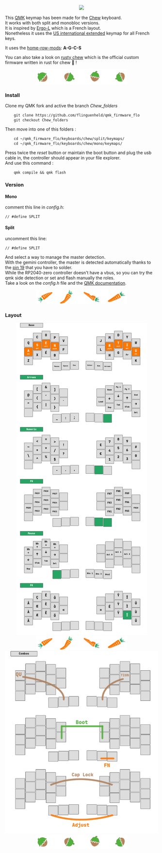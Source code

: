<div align="center">
    <img src="./images/squirrel.png">
</div>

This [QMK](https://docs.qmk.fm/#/) keymap has been made for the [Chew](https://github.com/flinguenheld/chew) keyboard.  
It works with both split and monobloc versions.  
It is inspired by [Ergo-L](https://ergol.org/) which is a French layout.  
Nonetheless it uses the [US international extended](https://github.com/qmk/qmk_firmware/blob/master/quantum/keymap_extras/keymap_us_extended.h) keymap for all French keys.  

It uses the [home-row-mods](https://precondition.github.io/home-row-mods): **A-G-C-S**  

You can also take a look on [rusty chew](https://github.com/flinguenheld/rusty_chew) which is the official custom firmware written in rust for chew 🦀 !

<div align="center">
    <img src="https://github.com/flinguenheld/chew/raw/main/images/hazelnuts.png?raw=true">
</div>

### Install

Clone my QMK fork and active the branch *Chew_folders*  

```
    git clone https://github.com/flinguenheld/qmk_firmware_flo
    git checkout Chew_folders
```

Then move into one of this folders :  

```
    cd ~/qmk_firmware_flo/keyboards/chew/split/keymaps/
    cd ~/qmk_firmware_flo/keyboards/chew/mono/keymaps/
```

Press twice the *reset* button or maintain the boot button and plug the usb cable in, the controller should appear in your file explorer.  
And use this command :

```
    qmk compile && qmk flash
```

### Version


#### Mono

comment this line in *config.h*:
```
// #define SPLIT
```

#### Split

uncomment this line:
```
// #define SPLIT
```
And select a way to manage the master detection.  
With the gemini controller, the master is detected automatically thanks to the [pin 19](https://docs.keeb.supply/0xcb-gemini/guide/#split-capability) that you have to solder.  
While the RP2040-zero controller doesn't have a vbus, so you can try the qmk side detection or set and flash manually the roles.  
Take a look on the *config.h* file and the [QMK documentation](https://docs.qmk.fm/features/split_keyboard).  


<div align="center">
    <img src="https://github.com/flinguenheld/chew/raw/main/images/carrots.png?raw=true">
</div>

### Layout

<div align="center">
    <img src="./images/layouts.png">
    <img src="https://github.com/flinguenheld/chew/raw/main/images/carrots.png?raw=true">
</div>

<div align="center">
    <img src="./images/combos.png">
    <img src="https://github.com/flinguenheld/chew/raw/main/images/hazelnuts.png?raw=true">
</div>
